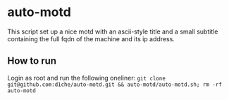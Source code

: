# auto-motd

This script set up a nice motd with an ascii-style title and a small subtitle containing the full fqdn of the machine and its ip address.

## How to run
Login as root and run the following oneliner: `git clone git@github.com:d1che/auto-motd.git && auto-motd/auto-motd.sh; rm -rf auto-motd`